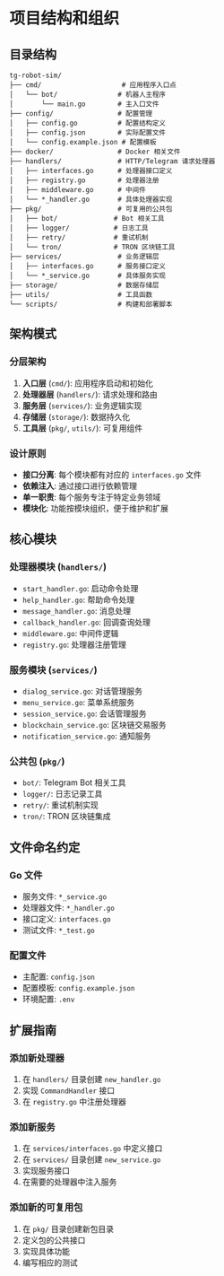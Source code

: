 # 项目结构和组织

## 目录结构

```
tg-robot-sim/
├── cmd/                    # 应用程序入口点
│   └── bot/               # 机器人主程序
│       └── main.go        # 主入口文件
├── config/                # 配置管理
│   ├── config.go          # 配置结构定义
│   ├── config.json        # 实际配置文件
│   └── config.example.json # 配置模板
├── docker/                # Docker 相关文件
├── handlers/              # HTTP/Telegram 请求处理器
│   ├── interfaces.go      # 处理器接口定义
│   ├── registry.go        # 处理器注册
│   ├── middleware.go      # 中间件
│   └── *_handler.go       # 具体处理器实现
├── pkg/                   # 可复用的公共包
│   ├── bot/              # Bot 相关工具
│   ├── logger/           # 日志工具
│   ├── retry/            # 重试机制
│   └── tron/             # TRON 区块链工具
├── services/              # 业务逻辑层
│   ├── interfaces.go      # 服务接口定义
│   └── *_service.go       # 具体服务实现
├── storage/               # 数据存储层
├── utils/                 # 工具函数
└── scripts/               # 构建和部署脚本
```

## 架构模式

### 分层架构
1. **入口层** (`cmd/`): 应用程序启动和初始化
2. **处理器层** (`handlers/`): 请求处理和路由
3. **服务层** (`services/`): 业务逻辑实现
4. **存储层** (`storage/`): 数据持久化
5. **工具层** (`pkg/`, `utils/`): 可复用组件

### 设计原则
- **接口分离**: 每个模块都有对应的 `interfaces.go` 文件
- **依赖注入**: 通过接口进行依赖管理
- **单一职责**: 每个服务专注于特定业务领域
- **模块化**: 功能按模块组织，便于维护和扩展

## 核心模块

### 处理器模块 (`handlers/`)
- `start_handler.go`: 启动命令处理
- `help_handler.go`: 帮助命令处理
- `message_handler.go`: 消息处理
- `callback_handler.go`: 回调查询处理
- `middleware.go`: 中间件逻辑
- `registry.go`: 处理器注册管理

### 服务模块 (`services/`)
- `dialog_service.go`: 对话管理服务
- `menu_service.go`: 菜单系统服务
- `session_service.go`: 会话管理服务
- `blockchain_service.go`: 区块链交易服务
- `notification_service.go`: 通知服务

### 公共包 (`pkg/`)
- `bot/`: Telegram Bot 相关工具
- `logger/`: 日志记录工具
- `retry/`: 重试机制实现
- `tron/`: TRON 区块链集成

## 文件命名约定

### Go 文件
- 服务文件: `*_service.go`
- 处理器文件: `*_handler.go`
- 接口定义: `interfaces.go`
- 测试文件: `*_test.go`

### 配置文件
- 主配置: `config.json`
- 配置模板: `config.example.json`
- 环境配置: `.env`

## 扩展指南

### 添加新处理器
1. 在 `handlers/` 目录创建 `new_handler.go`
2. 实现 `CommandHandler` 接口
3. 在 `registry.go` 中注册处理器

### 添加新服务
1. 在 `services/interfaces.go` 中定义接口
2. 在 `services/` 目录创建 `new_service.go`
3. 实现服务接口
4. 在需要的处理器中注入服务

### 添加新的可复用包
1. 在 `pkg/` 目录创建新包目录
2. 定义包的公共接口
3. 实现具体功能
4. 编写相应的测试